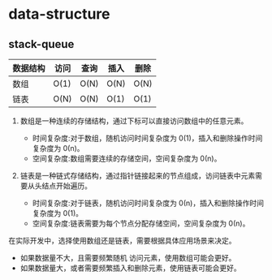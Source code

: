 # data-structure

## stack-queue

| 数据结构 | 访问 | 查询 | 插入 | 删除 |
| -------- | ---- | ---- | ---- | ---- |
| 数组     | O(1) | O(N) | O(N) | O(N) |
| 链表     | O(N) | O(N) | O(1) | O(1) |

1. 数组是一种连续的存储结构，通过下标可以直接访问数组中的任意元素。

   - 时间复杂度:对于数组，随机访问时间复杂度为 0(1)，插入和删除操作时间复杂度为 0(n)。
   - 空间复杂度:数组需要连续的存储空间，空间复杂度为 0(n)。

2. 链表是一种链式存储结构，通过指针链接起来的节点组成，访问链表中元素需要从头结点开始遍历。

   - 时间复杂度:对于链表，随机访问时间复杂度为 0(n)，插入和删除操作时间复杂度为 0(1)。
   - 空间复杂度:链表需要为每个节点分配存储空间，空间复杂度为 0(n)。

在实际开发中，选择使用数组还是链表，需要根据具体应用场景来决定。

- 如果数据量不大，且需要频繁随机
  访问元素，使用数组可能会更好。
- 如果数据量大，或者需要频繁插入和删除元素，使用链表可能会更好。
